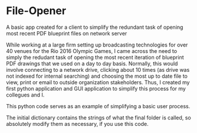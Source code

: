 # File-Opener
A basic app created for a client to simplify the redundant task of opening most recent PDF blueprint files on network server

While working at a large firm setting up broadcasting technologies for over 40 venues for the Rio 2016 Olympic Games, I came across the need to simply the redudant task of opening the most recent iteration of blueprint PDF drawings that we used on a day to day basis. Normally, this would involve connecting to a network drive, clicking about 10 times (as drive was not indexed for internal searching) and choosing the most up to date file to view, print or email to outside organization stakeholders. Thus, I created my first python application and GUI application to simplify this process for my collegues and I. 

This python code serves as an example of simplifying a basic user process.

The initial dictionary contains the strings of what the final folder is called, so absolutely modify them as necessary, if you use this code. 

